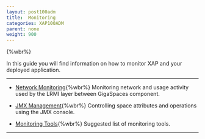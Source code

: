 ```yaml
---
layout: post100adm
title:  Monitoring
categories: XAP100ADM
parent: none
weight: 900
---
```


{%wbr%}

In this guide you will find information on how to monitor XAP and your deployed application.

<hr/>

- [Network Monitoring](./monitoring-network-activity.html){%wbr%}
Monitoring network and usage activity used by the LRMI layer between GigaSpaces component.


- [JMX Management](./space-jmx-management.html){%wbr%}
Controlling space attributes and operations using the JMX console.


- [Monitoring Tools](./suggested-monitoring-tools.html){%wbr%}
Suggested list of monitoring tools.

 <hr/>

